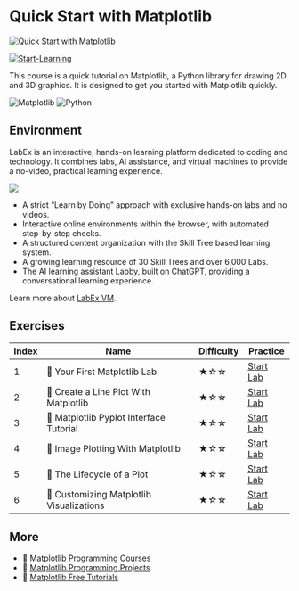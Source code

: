 # Quick Start with Matplotlib

[![Quick Start with Matplotlib](https://cover-creator.appbot.io/quick-start-with-matplotlib.png)](https://labex.io/courses/quick-start-with-matplotlib)

[![Start-Learning](https://img.shields.io/badge/Start-Learning-whitesmoke?style=for-the-badge)](https://labex.io/courses/quick-start-with-matplotlib)

This course is a quick tutorial on Matplotlib, a Python library for drawing 2D and 3D graphics. It is designed to get you started with Matplotlib quickly.

![Matplotlib](https://img.shields.io/badge/Matplotlib-whitesmoke?style=for-the-badge&logo=matplotlib)
![Python](https://img.shields.io/badge/Python-whitesmoke?style=for-the-badge&logo=python)


## Environment

LabEx is an interactive, hands-on learning platform dedicated to coding and technology. It combines labs, AI assistance, and virtual machines to provide a no-video, practical learning experience.

![](https://tutorial-screenshot.getvm.io/images/vm-1725247253.png)

- A strict “Learn by Doing” approach with exclusive hands-on labs and no videos.
- Interactive online environments within the browser, with automated step-by-step checks.
- A structured content organization with the Skill Tree based learning system.
- A growing learning resource of 30 Skill Trees and over 6,000 Labs.
- The AI learning assistant Labby, built on ChatGPT, providing a conversational learning experience.

Learn more about [LabEx VM](https://support.labex.io/using-labex/virtual-machine).

## Exercises

|   Index | Name                                     | Difficulty   | Practice                                                                                                                  |
|---------|------------------------------------------|--------------|---------------------------------------------------------------------------------------------------------------------------|
|       1 | 📖 Your First Matplotlib Lab             | ★☆☆          | <a target='_blank' href='https://labex.io/tutorials/matplotlib-your-first-matplotlib-lab-92737'>Start Lab</a>             |
|       2 | 📖 Create a Line Plot With Matplotlib    | ★☆☆          | <a target='_blank' href='https://labex.io/tutorials/python-create-a-line-plot-with-matplotlib-71147'>Start Lab</a>        |
|       3 | 📖 Matplotlib Pyplot Interface Tutorial  | ★☆☆          | <a target='_blank' href='https://labex.io/tutorials/matplotlib-matplotlib-pyplot-interface-tutorial-71148'>Start Lab</a>  |
|       4 | 📖 Image Plotting With Matplotlib        | ★☆☆          | <a target='_blank' href='https://labex.io/tutorials/matplotlib-image-plotting-with-matplotlib-71149'>Start Lab</a>        |
|       5 | 📖 The Lifecycle of a Plot               | ★☆☆          | <a target='_blank' href='https://labex.io/tutorials/python-the-lifecycle-of-a-plot-71150'>Start Lab</a>                   |
|       6 | 📖 Customizing Matplotlib Visualizations | ★☆☆          | <a target='_blank' href='https://labex.io/tutorials/matplotlib-customizing-matplotlib-visualizations-71151'>Start Lab</a> |

## More

- 🔗 [Matplotlib Programming Courses](https://github.com/labex-labs/awesome-programming-courses)
- 🔗 [Matplotlib Programming Projects](https://github.com/labex-labs/awesome-programming-projects)
- 🔗 [Matplotlib Free Tutorials](https://github.com/labex-labs/matplotlib-free-tutorials)


